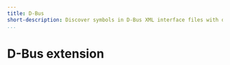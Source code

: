 ```yaml
---
title: D-Bus
short-description: Discover symbols in D-Bus XML interface files with dbus-deviation
...
```


# D-Bus extension

